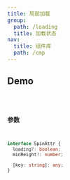 ```yaml
---
title: 局部加载
group:
  path: /loading
  title: 加载状态
nav:
  title: 组件库
  path: /cmp
---
```


## Demo

<code src="./demo.tsx" />


### 参数

```ts
interface SpinAttr {
  loading?: boolean;
  minHeight?: number;

  [key: string]: any;
}
```
